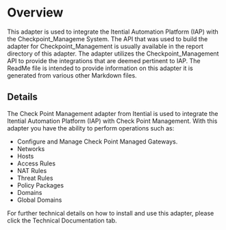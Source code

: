# Overview 

This adapter is used to integrate the Itential Automation Platform (IAP) with the Checkpoint_Manageme System. The API that was used to build the adapter for Checkpoint_Management is usually available in the report directory of this adapter. The adapter utilizes the Checkpoint_Management API to provide the integrations that are deemed pertinent to IAP. The ReadMe file is intended to provide information on this adapter it is generated from various other Markdown files.

## Details 
The Check Point Management adapter from Itential is used to integrate the Itential Automation Platform (IAP) with Check Point Management. With this adapter you have the ability to perform operations such as:

- Configure and Manage Check Point Managed Gateways. 
- Networks
- Hosts
- Access Rules
- NAT Rules
- Threat Rules
- Policy Packages
- Domains
- Global Domains

For further technical details on how to install and use this adapter, please click the Technical Documentation tab. 
